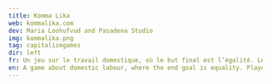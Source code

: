 ```yaml
---
title: Komma Lika
web: kommalika.com
dev: Maria Loohufvud and Pasadena Studio
img: kommalika.png
tag: capitalismgames
dir: left
fr: Un jeu sur le travail domestique, où le but final est l’égalité. Les joueu.rs.ses construisent des motifs colorés à partir de triangles, représentant combien de tâches domestiques iels ont accompli. Jouer est une manière de refléter sur la façon dont les tâches domestiques sont accomplies, rendant visible le travail invisible et non payé qui est fait de manière disproportionné par les femmes.
en: A game about domestic labour, where the end goal is equality. Players build colourful patterns out of triangles, representing how many household chores they’ve done. Playing is a way for players to reflect on how household chores are distributed, making visible the invisible, unpaid labour that is disproportionately performed by women.
---
```


